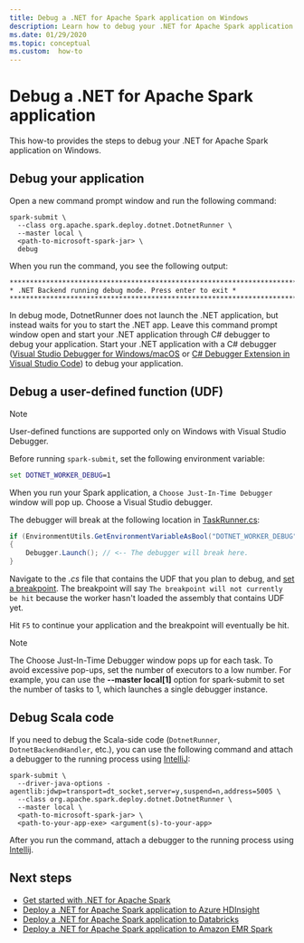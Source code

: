 ```yaml
---
title: Debug a .NET for Apache Spark application on Windows
description: Learn how to debug your .NET for Apache Spark application on Windows.
ms.date: 01/29/2020
ms.topic: conceptual
ms.custom:  how-to
---
```


# Debug a .NET for Apache Spark application

This how-to provides the steps to debug your .NET for Apache Spark application on Windows.

## Debug your application

Open a new command prompt window and run the following command:

```shell
spark-submit \
  --class org.apache.spark.deploy.dotnet.DotnetRunner \
  --master local \
  <path-to-microsoft-spark-jar> \
  debug
```

When you run the command, you see the following output:

```console
***********************************************************************
* .NET Backend running debug mode. Press enter to exit *
***********************************************************************
```

In debug mode, DotnetRunner does not launch the .NET application, but instead waits for you to start the .NET app. Leave this command prompt window open and start your .NET application through C# debugger to debug your application. Start your .NET application with a C# debugger ([Visual Studio Debugger for Windows/macOS](https://visualstudio.microsoft.com/vs/) or [C# Debugger Extension in Visual Studio Code](https://code.visualstudio.com/Docs/editor/debugging)) to debug your application.

## Debug a user-defined function (UDF)

> [!NOTE]
> User-defined functions are supported only on Windows with Visual Studio Debugger.

Before running `spark-submit`, set the following environment variable:

```bat
set DOTNET_WORKER_DEBUG=1
```

When you run your Spark application, a `Choose Just-In-Time Debugger` window will pop up. Choose a Visual Studio debugger.

The debugger will break at the following location in [TaskRunner.cs](https://github.com/dotnet/spark/blob/5e9c08b430b4bc56b5f42252c4b73437377afaed/src/csharp/Microsoft.Spark.Worker/TaskRunner.cs#L52):

```csharp
if (EnvironmentUtils.GetEnvironmentVariableAsBool("DOTNET_WORKER_DEBUG"))
{
    Debugger.Launch(); // <-- The debugger will break here.
}
```

Navigate to the *.cs* file that contains the UDF that you plan to debug, and [set a breakpoint](https://docs.microsoft.com/visualstudio/debugger/using-breakpoints?view=vs-2019). The breakpoint will say `The breakpoint will not currently be hit` because the worker hasn't loaded the assembly that contains UDF yet.

Hit `F5` to continue your application and the breakpoint will eventually be hit.

> [!NOTE] 
> The Choose Just-In-Time Debugger window pops up for each task. To avoid excessive pop-ups, set the number of executors to a low number. For example, you can use the **--master local[1]** option for spark-submit to set the number of tasks to 1, which launches a single debugger instance.

## Debug Scala code

If you need to debug the Scala-side code (`DotnetRunner`, `DotnetBackendHandler`, etc.), you can use the following command and attach a debugger to the running process using [IntelliJ](https://www.jetbrains.com/help/idea/attaching-to-local-process.html):

```shell
spark-submit \
  --driver-java-options -agentlib:jdwp=transport=dt_socket,server=y,suspend=n,address=5005 \
  --class org.apache.spark.deploy.dotnet.DotnetRunner \
  --master local \
  <path-to-microsoft-spark-jar> \
  <path-to-your-app-exe> <argument(s)-to-your-app>
```

After you run the command, attach a debugger to the running process using [Intellij](https://www.jetbrains.com/help/idea/attaching-to-local-process.html).

## Next steps

* [Get started with .NET for Apache Spark](../tutorials/get-started.md)
* [Deploy a .NET for Apache Spark application to Azure HDInsight](../tutorials/hdinsight-deployment.md)
* [Deploy a .NET for Apache Spark application to Databricks](../tutorials/databricks-deployment.md)
* [Deploy a .NET for Apache Spark application to Amazon EMR Spark](../tutorials/amazon-emr-spark-deployment.md)
